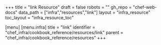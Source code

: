 +++
title = "link Resource"
draft = false
robots = ""
gh_repo = "chef-web-docs"
data_path = ["infra","resources","link"]
layout = "infra_resource"
toc_layout = "infra_resource_toc"

[menu]
  [menu.infra]
    title = "link"
    identifier = "chef_infra/cookbook_reference/resources/link"
    parent = "chef_infra/cookbook_reference/resources"
+++

<!-- The contents of this page are automatically generated from the link.yaml file in the data directory. -->
<!-- To suggest a change, edit the https://github.com/chef/chef/blob/master/lib/chef/resource/link.rb file
      and submit a pull request to the https://github.com/chef/chef repository. -->

